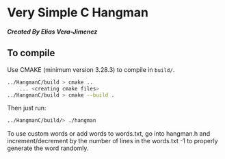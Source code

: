 # Very Simple C Hangman #
***Created By Elias Vera-Jimenez***

## To compile ##
Use CMAKE (minimum version 3.28.3) to compile in `build/`.

```zsh
../HangmanC/build > cmake ..
    ... <creating cmake files>
../HangmanC/build > cmake --build .
```
Then just run:


```zsh
../HangmanC/build/> ./hangman
```

To use custom words or add words to words.txt, go into hangman.h and increment/decrement by the number of lines in the words.txt -1 to properly generate the word randomly.

